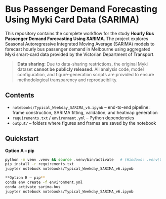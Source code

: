 # Bus Passenger Demand Forecasting Using Myki Card Data (SARIMA)

This repository contains the complete workflow for the study **Hourly Bus Passenger Demand Forecasting Using SARIMA**. The project explores Seasonal Autoregressive Integrated Moving Average (SARIMA) models to forecast hourly bus passenger demand in Melbourne using aggregated Myki smart-card data provided by the Victorian Department of Transport.

> **Data sharing**: Due to data-sharing restrictions, the original Myki dataset **cannot be publicly released**. All analysis code, model configuration, and figure-generation scripts are provided to ensure methodological transparency and reproducibility.

## Contents
- `notebooks/Typical_Weekday_SARIMA_v6.ipynb` – end-to-end pipeline: frame construction, SARIMA fitting, validation, and heatmap generation  
- `requirements.txt` / `environment.yml` – Python dependencies  
- `output/` – folders where figures and frames are saved by the notebook

## Quickstart

**Option A – pip**
```bash
python -m venv .venv && source .venv/bin/activate   # (Windows: .venv\Scripts\activate)
pip install -r requirements.txt
jupyter notebook notebooks/Typical_Weekday_SARIMA_v6.ipynb

**Option B – pip**
conda env create -f environment.yml
conda activate sarima-bus
jupyter notebook notebooks/Typical_Weekday_SARIMA_v6.ipynb
